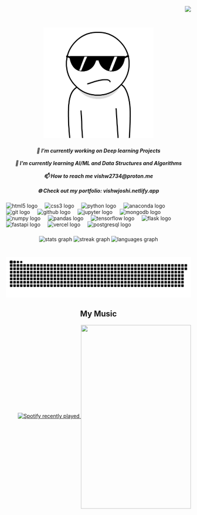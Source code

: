 <div align="right">
  <img src="https://visitor-badge.laobi.icu/badge?page_id=vishw2703.vishw2703&"  />
</div>

###

<br clear="both">

<div align="center">
  <img height="300" src="https://raw.githubusercontent.com/ppat94/ppat94/master/assets/cool.gif"  />
</div>

###

<h5 align="center">🔭 I’m currently working on Deep learning Projects<br><br>🌱 I’m currently learning AI/ML and Data Structures and Algorithms<br><br>📫 How to reach me vishw2734@proton.me<br><br>🌐 Check out my portfolio: vishwjoshi.netlify.app</h5>

###

<div align="left">
  <img src="https://cdn.jsdelivr.net/gh/devicons/devicon/icons/html5/html5-original.svg" height="30" alt="html5 logo"  />
  <img width="12" />
  <img src="https://cdn.jsdelivr.net/gh/devicons/devicon/icons/css3/css3-original.svg" height="30" alt="css3 logo"  />
  <img width="12" />
  <img src="https://cdn.jsdelivr.net/gh/devicons/devicon/icons/python/python-original.svg" height="30" alt="python logo"  />
  <img width="12" />
  <img src="https://cdn.jsdelivr.net/gh/devicons/devicon/icons/anaconda/anaconda-original.svg" height="30" alt="anaconda logo"  />
  <img width="12" />
  <img src="https://skillicons.dev/icons?i=git" height="30" alt="git logo"  />
  <img width="12" />
  <img src="https://skillicons.dev/icons?i=github" height="30" alt="github logo"  />
  <img width="12" />
  <img src="https://cdn.jsdelivr.net/gh/devicons/devicon/icons/jupyter/jupyter-original.svg" height="30" alt="jupyter logo"  />
  <img width="12" />
  <img src="https://cdn.jsdelivr.net/gh/devicons/devicon/icons/mongodb/mongodb-original.svg" height="30" alt="mongodb logo"  />
  <img width="12" />
  <img src="https://cdn.jsdelivr.net/gh/devicons/devicon/icons/numpy/numpy-original.svg" height="30" alt="numpy logo"  />
  <img width="12" />
  <img src="https://cdn.jsdelivr.net/gh/devicons/devicon/icons/pandas/pandas-original.svg" height="30" alt="pandas logo"  />
  <img width="12" />
  <img src="https://cdn.jsdelivr.net/gh/devicons/devicon/icons/tensorflow/tensorflow-original.svg" height="30" alt="tensorflow logo"  />
  <img width="12" />
  <img src="https://img.shields.io/badge/Flask-000000?logo=flask&logoColor=white&style=for-the-badge" height="30" alt="flask logo"  />
  <img width="12" />
  <img src="https://img.shields.io/badge/FastAPI-009688?logo=fastapi&logoColor=white&style=for-the-badge" height="30" alt="fastapi logo"  />
  <img width="12" />
  <img src="https://skillicons.dev/icons?i=vercel" height="30" alt="vercel logo"  />
  <img width="12" />
  <img src="https://cdn.simpleicons.org/postgresql/4169E1" height="30" alt="postgresql logo"  />
</div>

###

<div align="center">
  <img src="https://github-readme-stats.vercel.app/api?username=vishw2703&hide_title=false&hide_rank=false&show_icons=true&include_all_commits=true&count_private=true&disable_animations=false&theme=dracula&locale=en&hide_border=false" height="150" alt="stats graph"  />
  <img src="https://streak-stats.demolab.com?user=vishw2703&locale=en&mode=daily&theme=dracula&hide_border=false&border_radius=5" height="150" alt="streak graph"  />
  <img src="https://github-readme-stats.vercel.app/api/top-langs?username=vishw2703&locale=en&hide_title=false&layout=compact&card_width=320&langs_count=5&theme=dracula&hide_border=false" height="150" alt="languages graph"  />
</div>

###

<br clear="both">

<img src="https://raw.githubusercontent.com/vishw2703/vishw2703/output/snake.svg" alt="Snake animation" />

###

<h2 align="center">My Music</h2>


<div align="right">
  <a href="https://open.spotify.com/user/cq4r9wsvor6fjrt3ayh606hc2">
    <img src="https://spotify-recently-played-readme.vercel.app/api?user=cq4r9wsvor6fjrt3ayh606hc2&count=5&unique=true&width=500" alt="Spotify recently played"  />
  </a>
  <img height="500" width = '300' src="https://media1.tenor.com/m/MoTin70AuWsAAAAC/music-listen.gif" align = 'center'  />
</div>

###
